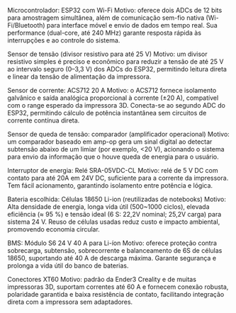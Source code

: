   Microcontrolador: ESP32 com Wi-Fi
Motivo: oferece dois ADCs de 12 bits para amostragem simultânea, além de comunicação sem-fio nativa (Wi-Fi/Bluetooth) para interface móvel e envio de dados em tempo real. Sua performance (dual-core, até 240 MHz) garante resposta rápida às interrupções e ao controle do sistema.

  Sensor de tensão (divisor resistivo para até 25 V)
Motivo: um divisor resistivo simples é preciso e econômico para reduzir a tensão de até 25 V ao intervalo seguro (0–3,3 V) dos ADCs do ESP32, permitindo leitura direta e linear da tensão de alimentação da impressora.

  Sensor de corrente: ACS712 20 A
Motivo: o ACS712 fornece isolamento galvânico e saída analógica proporcional à corrente (±20 A), compatível com o range esperado da impressora 3D. Conecta-se ao segundo ADC do ESP32, permitindo cálculo de potência instantânea sem circuitos de corrente contínua direta.

  Sensor de queda de tensão: comparador (amplificador operacional)
Motivo: um comparador baseado em amp-op gera um sinal digital ao detectar subtensão abaixo de um limiar (por exemplo, <20 V), acionando o sistema para envio da informação que o houve queda de energia para o usuário.

  Interruptor de energia: Relé SRA-05VDC-CL
Motivo: relé de 5 V DC com contato para até 20A em 24V DC, suficiente para a corrente da impressora. Tem fácil acionamento, garantindo isolamento entre potência e lógica.

  Bateria escolhida: Células 18650 Li-ion (reutilizadas de notebooks)
Motivo: Alta densidade de energia, longa vida útil (500~1000 ciclos), elevada eficiência (≈ 95 %) e tensão ideal (6 S: 22,2V nominal; 25,2V carga) para sistema 24 V. Reuso de células usadas reduz custo e impacto ambiental, promovendo economia circular.

  BMS: Módulo S6 24 V 40 A para Li-íon
Motivo: oferece proteção contra sobrecarga, subtensão, sobrecorrente e balanceamento de 6S de células 18650, suportando até 40 A de descarga máxima. Garante segurança e prolonga a vida útil do banco de baterias.

  Conectores XT60
Motivo: padrão da Ender3 Creality e de muitas impressoras 3D, suportam correntes até 60 A e fornecem conexão robusta, polaridade garantida e baixa resistência de contato, facilitando integração direta com a impressora sem adaptadores.
